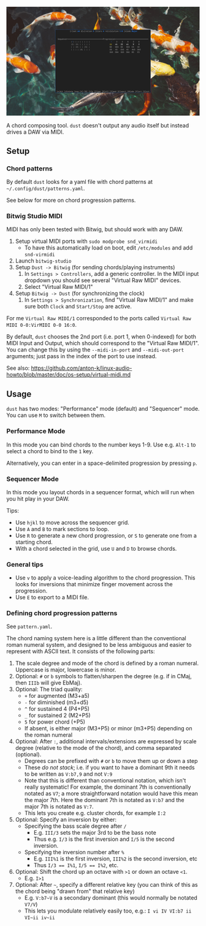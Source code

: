 ![Screenshot of the `dust` chord sequencer](shot.png)

A chord composing tool. `dust` doesn't output any audio itself but instead drives a DAW via MIDI.

## Setup

### Chord patterns

By default `dust` looks for a yaml file with chord patterns at `~/.config/dust/patterns.yaml`.

See below for more on chord progression patterns.

### Bitwig Studio MIDI

MIDI has only been tested with Bitwig, but should work with any DAW.

1. Setup virtual MIDI ports with `sudo modprobe snd_virmidi`
    - To have this automatically load on boot, edit `/etc/modules` and add `snd-virmidi`
2. Launch `bitwig-studio`
3. Setup `Dust -> Bitwig` (for sending chords/playing instruments)
    1. In `Settings > Controllers`, add a generic controller. In the MIDI input dropdown you should see several "Virtual Raw MIDI" devices.
    2. Select "Virtual Raw MIDI/1"
4. Setup `Bitwig -> Dust` (for synchronizing the clock)
    1. In `Settings > Synchronization`, find "Virtual Raw MIDI/1" and make sure both `Clock` and `Start/Stop` are active.

For me `Virtual Raw MIDI/1` corresponded to the ports called `Virtual Raw MIDI 0-0:VirMIDI 0-0 16:0`.

By default, `dust` chooses the 2nd port (i.e. port 1, when 0-indexed) for both MIDI Input and Output, which should correspond to the "Virtual Raw MIDI/1". You can change this by using the `--midi-in-port` and `--midi-out-port` arguments; just pass in the index of the port to use instead.

See also: <https://github.com/anton-k/linux-audio-howto/blob/master/doc/os-setup/virtual-midi.md>

## Usage

`dust` has two modes: "Performance" mode (default) and "Sequencer" mode. You can use `M` to switch between them.

### Performance Mode

In this mode you can bind chords to the number keys 1-9. Use e.g. `Alt-1` to select a chord to bind to the `1` key.

Alternatively, you can enter in a space-delimited progression by pressing `p`.

### Sequencer Mode

In this mode you layout chords in a sequencer format, which will run when you hit play in your DAW.

Tips:

- Use `hjkl` to move across the sequencer grid.
- Use `A` and `B` to mark sections to loop.
- Use `R` to generate a new chord progression, or `S` to generate one from a starting chord.
- With a chord selected in the grid, use `U` and `D` to browse chords.

### General tips

- Use `v` to apply a voice-leading algorithm to the chord progression. This looks for inversions that minimize finger movement across the progression.
- Use `E` to export to a MIDI file.

### Defining chord progression patterns

See `pattern.yaml`.

The chord naming system here is a little different than the conventional roman numeral system, and designed to be less ambiguous and easier to represent with ASCII text. It consists of the following parts:

1. The scale degree and mode of the chord is defined by a roman numeral. Uppercase is major, lowercase is minor.
2. Optional: `#` or `b` symbols to flatten/sharpen the degree (e.g. if in CMaj, then `IIIb` will give EbMaj).
3. Optional: The triad quality:
    - `+` for augmented (M3+a5)
    - `-` for diminished (m3+d5)
    - `^` for sustained 4 (P4+P5)
    - `_` for sustained 2 (M2+P5)
    - `5` for power chord (+P5)
    - If absent, is either major (M3+P5) or minor (m3+P5) depending on the roman numeral
4. Optional: After `:`, additional intervals/extensions are expressed by scale degree (relative to the mode of the chord), and comma separated (optional).
    - Degrees can be prefixed with `#` or `b` to move them up or down a step
    - These _do not stack_; i.e. if you want to have a dominant 9th it needs to be written as `V:b7,9` and not `V:9`
    - Note that this is different than conventional notation, which isn't really systematic! For example, the dominant 7th is conventionally notated as `V7`; a more straightforward notation would have this mean the major 7th. Here the dominant 7th is notated as `V:b7` and the major 7th is notated as `V:7`.
    - This lets you create e.g. cluster chords, for example `I:2`
5. Optional: Specify an inversion by either:
    - Specifying the bass scale degree after `/`
        - E.g. `III/3` sets the major 3rd to be the bass note
        - Thus e.g. `I/3` is the first inversion and `I/5` is the second inversion.
    - Specifying the inversion number after `%`
        - E.g. `III%1` is the first inversion, `III%2` is the second inversion, etc
        - Thus `I/3 == I%1`, `I/5 == I%2`, etc.
6. Optional: Shift the chord up an octave with `>1` or down an octave `<1`.
    - E.g. `I>1`
7. Optional: After `~`, specify a different relative key (you can think of this as the chord being "drawn from" that relative key)
    - E.g. `V:b7~V` is a secondary dominant (this would normally be notated `V7/V`)
    - This lets you modulate relatively easily too, e.g.: `I vi IV VI:b7 ii VI~ii iv~ii`
